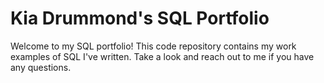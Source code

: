 # Kia Drummond's SQL Portfolio

Welcome to my SQL portfolio! This code repository contains my work examples of SQL I've written. Take a look and reach out to me if you have any questions.

